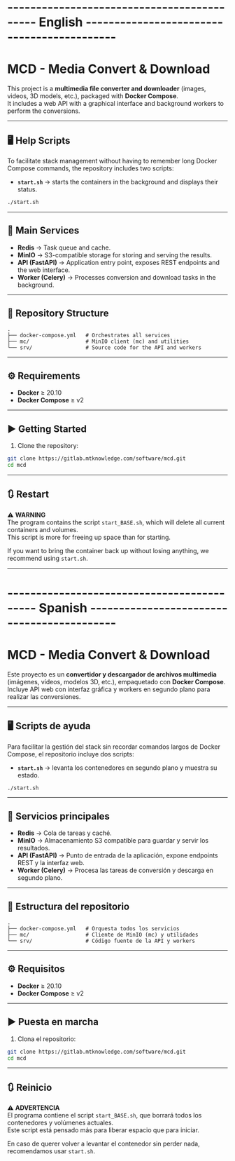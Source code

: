 # ------------------------------------------- English -------------------------------------------

# MCD - Media Convert & Download

This project is a **multimedia file converter and downloader** (images, videos, 3D models, etc.), packaged with **Docker Compose**.  
It includes a web API with a graphical interface and background workers to perform the conversions.

---

## 🖥️ Help Scripts

To facilitate stack management without having to remember long Docker Compose commands, the repository includes two scripts:

- **`start.sh`** → starts the containers in the background and displays their status.

```bash
./start.sh
```

---

## 🚀 Main Services

- **Redis** → Task queue and cache.  
- **MinIO** → S3-compatible storage for storing and serving the results.  
- **API (FastAPI)** → Application entry point, exposes REST endpoints and the web interface.  
- **Worker (Celery)** → Processes conversion and download tasks in the background.  

---

## 📂 Repository Structure

```
.
├── docker-compose.yml   # Orchestrates all services
├── mc/                  # MinIO client (mc) and utilities
└── srv/                 # Source code for the API and workers
```

---

## ⚙️ Requirements

- **Docker** ≥ 20.10  
- **Docker Compose** ≥ v2  

---

## ▶️ Getting Started

1. Clone the repository:

```bash
git clone https://gitlab.mtknowledge.com/software/mcd.git
cd mcd
```

---

## 🔃 Restart

⚠️ **WARNING**  
The program contains the script `start_BASE.sh`, which will delete all current containers and volumes.  
This script is more for freeing up space than for starting.  

If you want to bring the container back up without losing anything, we recommend using `start.sh`.

---

# ------------------------------------------- Spanish -------------------------------------------

# MCD - Media Convert & Download

Este proyecto es un **convertidor y descargador de archivos multimedia** (imágenes, vídeos, modelos 3D, etc.), empaquetado con **Docker Compose**.  
Incluye API web con interfaz gráfica y workers en segundo plano para realizar las conversiones.

---

## 🖥️ Scripts de ayuda

Para facilitar la gestión del stack sin recordar comandos largos de Docker Compose, el repositorio incluye dos scripts:

- **`start.sh`** → levanta los contenedores en segundo plano y muestra su estado.

```bash
./start.sh
```

---

## 🚀 Servicios principales

- **Redis** → Cola de tareas y caché.  
- **MinIO** → Almacenamiento S3 compatible para guardar y servir los resultados.  
- **API (FastAPI)** → Punto de entrada de la aplicación, expone endpoints REST y la interfaz web.  
- **Worker (Celery)** → Procesa las tareas de conversión y descarga en segundo plano.  

---

## 📂 Estructura del repositorio

```
.
├── docker-compose.yml   # Orquesta todos los servicios
├── mc/                  # Cliente de MinIO (mc) y utilidades
└── srv/                 # Código fuente de la API y workers
```

---

## ⚙️ Requisitos

- **Docker** ≥ 20.10  
- **Docker Compose** ≥ v2  

---

## ▶️ Puesta en marcha

1. Clona el repositorio:

```bash
git clone https://gitlab.mtknowledge.com/software/mcd.git
cd mcd
```

---

## 🔃 Reinicio

⚠️ **ADVERTENCIA**  
El programa contiene el script `start_BASE.sh`, que borrará todos los contenedores y volúmenes actuales.  
Este script está pensado más para liberar espacio que para iniciar.  

En caso de querer volver a levantar el contenedor sin perder nada, recomendamos usar `start.sh`.
